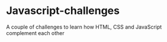 # Javascript-challenges
A couple of challenges to learn how HTML, CSS and JavaScript complement each other
